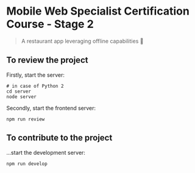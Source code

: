 # Mobile Web Specialist Certification Course - Stage 2

> A restaurant app leveraging offline capabilities 🍕

## To review the project

Firstly, start the server:

```shell
# in case of Python 2
cd server
node server
```

Secondly, start the frontend server:

```shell
npm run review
```

## To contribute to the project

...start the development server:

```shell
npm run develop
```
